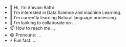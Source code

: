 - 👋 Hi, I’m Shivam Rathi
- 👀 I’m interested in Data Science and machine Learning.
- 🌱 I’m currently learning Natural language processing.
- 💞️ I’m looking to collaborate on ...
- 📫 How to reach me ...
- 😄 Pronouns: ...
- ⚡ Fun fact: ...

<!---
shivamra8hi/shivamra8hi is a ✨ special ✨ repository because its `README.md` (this file) appears on your GitHub profile.
You can click the Preview link to take a look at your changes.
--->
